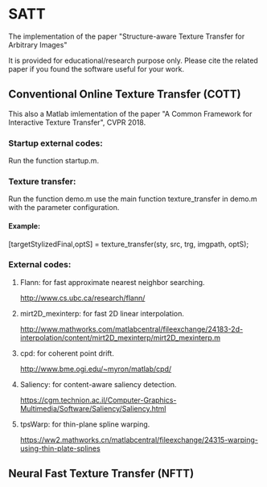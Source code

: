 # SATT
The implementation of the paper "Structure-aware Texture Transfer for Arbitrary Images"

It is provided for educational/research purpose only. Please cite the related paper if you found the software useful for your work.


## Conventional Online Texture Transfer (COTT)
This also a Matlab imlementation of the paper "A Common Framework for Interactive Texture Transfer", CVPR 2018.

### Startup external codes: 
Run the function startup.m.

### Texture transfer:
Run the function demo.m
use the main function texture_transfer in demo.m with the parameter configuration.

#### Example: 
[targetStylizedFinal,optS] = texture_transfer(sty, src, trg, imgpath, optS);   

### External codes:

   1. Flann: for fast approximate nearest neighbor searching.
   
      http://www.cs.ubc.ca/research/flann/

   2. mirt2D_mexinterp: for fast 2D linear interpolation.
   
      http://www.mathworks.com/matlabcentral/fileexchange/24183-2d-interpolation/content/mirt2D_mexinterp/mirt2D_mexinterp.m

   3. cpd: for coherent point drift.
   
      http://www.bme.ogi.edu/~myron/matlab/cpd/

   4. Saliency: for content-aware saliency detection.
   
      https://cgm.technion.ac.il/Computer-Graphics-Multimedia/Software/Saliency/Saliency.html

   5. tpsWarp: for thin-plane spline warping.
   
      https://ww2.mathworks.cn/matlabcentral/fileexchange/24315-warping-using-thin-plate-splines

   
## Neural Fast Texture Transfer (NFTT)


